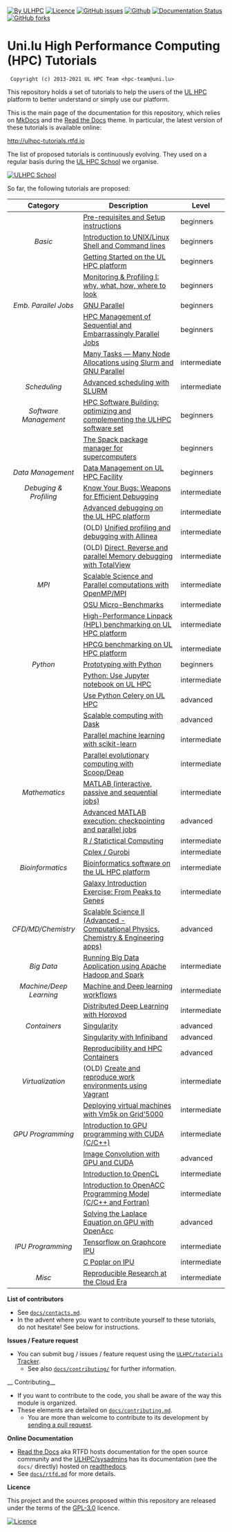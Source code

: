 [![By ULHPC](https://img.shields.io/badge/by-ULHPC-blue.svg)](https://hpc.uni.lu) [![Licence](https://img.shields.io/badge/license-GPL--3.0-blue.svg)](http://www.gnu.org/licenses/gpl-3.0.html) [![GitHub issues](https://img.shields.io/github/issues/ULHPC/tutorials.svg)](https://github.com/ULHPC/tutorials/issues/) [![Github](https://img.shields.io/badge/sources-github-green.svg)](https://github.com/ULHPC/tutorials/) [![Documentation Status](http://readthedocs.org/projects/ulhpc-tutorials/badge/?version=latest)](http://ulhpc-tutorials.readthedocs.io) [![GitHub forks](https://img.shields.io/github/stars/ULHPC/tutorials.svg?style=social&label=Star)](https://github.com/ULHPC/tutorials)

# Uni.lu High Performance Computing (HPC) Tutorials

     Copyright (c) 2013-2021 UL HPC Team <hpc-team@uni.lu>

This repository holds a set of tutorials to help the users of the [UL HPC](https://hpc.uni.lu) platform to better understand or simply use our platform.

This is the main page of the documentation for this repository, which relies on [MkDocs](http://www.mkdocs.org/) and the [Read the Docs](http://readthedocs.io) theme.
In particular, the latest version of these tutorials is available online:

<http://ulhpc-tutorials.rtfd.io>

The list of proposed tutorials is continuously evolving.
They used on a regular basis during the [UL HPC School](https://hpc.uni.lu/education/hpcschool) we organise.

[![ULHPC School](https://img.shields.io/badge/event-ULHPC--School--2021-green)](hpc-school.md)

So far, the following tutorials are proposed:

| **Category**            | **Description**                                                                                       | **Level**      |
| :----------:            | ----------------------------------------------------------------------------                          | -------------- |
|                         | [Pre-requisites and Setup instructions](setup/preliminaries/)                                         | beginners      |
| _Basic_                 | [Introduction to UNIX/Linux Shell and Command lines](linux-shell/)                                    | beginners      |
|                         | [Getting Started on the UL HPC platform](beginners/)                                                  | beginners      |
|                         | [Monitoring & Profiling I: why, what, how, where to look](basic/monitoring/)                          | beginners      |
| _Emb. Parallel Jobs_    | [GNU Parallel](sequential/gnu-parallel/)                                                              | beginners      |
|                         | [HPC Management of Sequential and Embarrassingly Parallel Jobs](sequential/basics/)                   | beginners      |
|                         | [Many Tasks — Many Node Allocations using Slurm and GNU Parallel](sequential/manytasks-manynodes/)    | intermediate   |
| _Scheduling_            | [Advanced scheduling with SLURM](scheduling/advanced/)                                                | intermediate   |
| _Software Management_   | [HPC Software Building: optimizing and complementing the ULHPC software set](tools/easybuild/)        | beginners      |
|                         | [The Spack package manager for supercomputers](tools/spack/)                                          | beginners      |
| _Data Management_       | [Data Management on UL HPC Facility](data/)                                                           | beginners      |
| _Debuging & Profiling_  | [Know Your Bugs: Weapons for Efficient Debugging](debugging/basics/)                                  | intermediate   |
|                         | [Advanced debugging on the UL HPC platform](debugging/advanced/)                                      | intermediate   |
|                         | (OLD) [Unified profiling and debugging with Allinea](advanced/Allinea/)                               | intermediate   |
|                         | (OLD) [Direct,  Reverse and parallel Memory debugging with TotalView](advanced/TotalView/)            | intermediate   |
| _MPI_                   | [Scalable Science and Parallel computations with OpenMP/MPI](parallel/basics/)                        | intermediate   |
|                         | [OSU Micro-Benchmarks](parallel/mpi/OSU_MicroBenchmarks/)                                             | intermediate   |
|                         | [High-Performance Linpack (HPL) benchmarking on UL HPC platform](parallel/mpi/HPL/)                   | intermediate   |
|                         | [HPCG benchmarking on UL HPC platform](parallel/hybrid/HPCG/)                                         | intermediate   |
| _Python_                | [Prototyping with Python](python/basics/)                                                             | beginners      |
|                         | [Python: Use Jupyter notebook on UL HPC](python/advanced/jupyter)                                     | intermediate   |
|                         | [Use Python Celery on UL HPC](python/advanced/celery/)                                                | advanced       |
|                         | [Scalable computing with Dask](python/advanced/dask-ml/)                                              | advanced       |
|                         | [Parallel machine learning with scikit-learn](python/advanced/scikit-learn)                           | intermediate   |
|                         | [Parallel evolutionary computing with Scoop/Deap](python/advanced/scoop-deap)                         | intermediate   |
| _Mathematics_           | [MATLAB (interactive, passive and sequential jobs)](maths/matlab/basics/)                             | intermediate   |
|                         | [Advanced MATLAB execution: checkpointing and parallel jobs](maths/matlab/advanced/)                  | advanced       |
|                         | [R / Statictical Computing](maths/R/)                                                                 | intermediate   |
|                         | [Cplex / Gurobi](maths/Cplex-Gurobi/)                                                                 | intermediate   |
| _Bioinformatics_        | [Bioinformatics software on the UL HPC platform](bio/basics/)                                         | intermediate   |
|                         | [Galaxy Introduction Exercise: From Peaks to Genes](bio/galaxy/)                                      | intermediate   |
| _CFD/MD/Chemistry_      | [Scalable Science II (Advanced - Computational Physics, Chemistry & Engineering apps)](multiphysics/) | advanced       |
| _Big Data_              | [Running Big Data Application using Apache Hadoop and Spark ](bigdata/)                               | intermediate   |
| _Machine/Deep Learning_ | [Machine and Deep learning workflows](deep_learning/)                                                 | intermediate   |
|                         | [Distributed Deep Learning with Horovod](deep_learning/horovod/)                                      | intermediate   |
| _Containers_            | [Singularity](containers/singularity/)                                                                | advanced       |
|                         | [Singularity with Infiniband](containers/singularity-inf/)                                            | advanced       |
|                         | [Reproducibility and HPC Containers ](containers/ULHPC-containers/)                                   | advanced       |
| _Virtualization_        | (OLD) [Create and reproduce work environments using Vagrant](advanced/Vagrant/)                       | intermediate   |
|                         | [Deploying virtual machines with Vm5k on Grid'5000](advanced/vm5k/)                                   | intermediate   |
| _GPU Programming_       | [Introduction to GPU programming with CUDA (C/C++)](cuda/)                                            | intermediate   |
|                         | [Image Convolution with GPU and CUDA](cuda/exercises/convolution/)                                    | advanced       |
|                         | [Introduction to OpenCL](gpu/opencl/)                                                                 | intermediate   |
|                         | [Introduction to OpenACC Programming Model (C/C++ and Fortran)](gpu/openacc/basics/)                  | intermediate   |
|                         | [Solving the Laplace Equation on GPU with OpenAcc](gpu/openacc/laplace/)                              | advanced       |
| _IPU Programming_       | [Tensorflow on Graphcore IPU](experimental_hardware/graphcore_ipu/machine_learning/)                  | intermediate   |
|                         | [C Poplar on IPU](experimental_hardware/graphcore_ipu/c_poplar/)                                      | intermediate   |
| _Misc_                  | [Reproducible Research at the Cloud Era](misc/reproducible-research/)                                 | intermediate   |

__List of contributors__

* See [`docs/contacts.md`](contacts.md).
* In the advent where you want to contribute yourself to these tutorials, do not hesitate! See below for instructions.

__Issues / Feature request__

* You can submit bug / issues / feature request using the [`ULHPC/tutorials` Tracker](https://github.com/ULHPC/tutorials/issues).
    - See also [`docs/contributing/`](docs/contributing/) for further information.

__ Contributing__

* If you want to contribute to the code, you shall be aware of the way this module is organized.
* These elements are detailed on [`docs/contributing.md`](contributing.md).
    - You are more than welcome to contribute to its development by [sending a pull request](https://help.github.com/articles/using-pull-requests).

__Online Documentation__

* [Read the Docs](https://readthedocs.org/) aka RTFD hosts documentation for the open source community and the [ULHPC/sysadmins](https://github.com/ULHPC/tutorials) has its documentation (see the `docs/` directly) hosted on [readthedocs](http://ulhpc-tutorials.rtfd.org).
* See [`docs/rtfd.md`](rtfd.md) for more details.

__Licence__

This project and the sources proposed within this repository are released under the terms of the [GPL-3.0](LICENCE) licence.

[![Licence](https://www.gnu.org/graphics/gplv3-88x31.png)](LICENSE)
